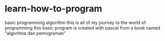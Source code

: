 # learn-how-to-program
basic programming algorithm
this is all of my journey to the world of programming 
this basic program is created with pascal from a book named "algoritma dan pemograman"
